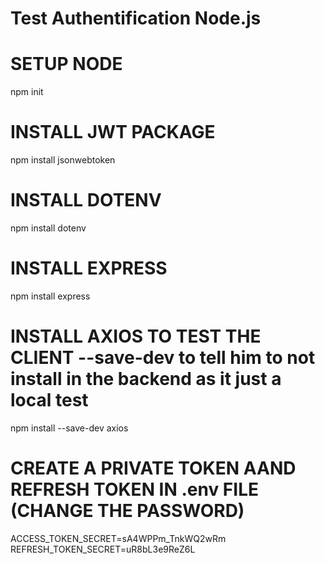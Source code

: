 # Test Authentification Node.js

# SETUP NODE
npm init

# INSTALL JWT PACKAGE
npm install jsonwebtoken

# INSTALL DOTENV
npm install dotenv

# INSTALL EXPRESS
npm install express

# INSTALL AXIOS TO TEST THE CLIENT --save-dev to tell him to not install in the backend as it just a local test
npm install --save-dev axios

# CREATE A PRIVATE TOKEN AAND REFRESH TOKEN IN .env FILE (CHANGE THE PASSWORD)
ACCESS_TOKEN_SECRET=sA4WPPm_TnkWQ2wRm
REFRESH_TOKEN_SECRET=uR8bL3e9ReZ6L
